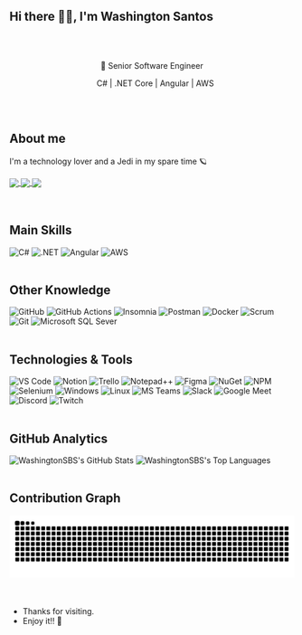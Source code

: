 <h2>Hi there 👋🏽, I'm Washington Santos</h2>

<br>
<br>

<div align="center">
  <p>📌 Senior Software Engineer</p>
  <p>&nbsp;&nbsp;&nbsp;C# | .NET Core | Angular | AWS</p>
</div>

<br>
<br>

<h2>About me</h2>
<div>
  <p>I'm a technology lover and a Jedi in my spare time 🪐</p>
</div>

<div>
  <a href="mailto:washingtonsbs@gmail.com" target="_blank">
    <img align="center" src="https://img.shields.io/badge/-Gmail-c14438?style=for-the-badge;padding:10px;&logo=Gmail&logoColor=white"/>
  </a>
  <a href="https://www.linkedin.com/in/WashingtonSBS/" target="_blank">
    <img align="center" src="https://img.shields.io/badge/-LinkedIn-blue?style=for-the-badge;padding:10px;&logo=Linkedin&logoColor=white"/>
  </a>
  <a href="https://github.com/WashingtonSBS" target="_blank">
    <img align="center" src="https://img.shields.io/badge/-Github-000?style=for-the-badge;padding:10px;&logo=Github&logoColor=white"/>
  </a>
</div>

<br>
<br>

<h2>Main Skills</h2>
<div style="display:inline-block;">
  <img alt="C#" src="https://img.shields.io/badge/C%23-239120?style=for-the-badge;padding:10px;&logo=c-sharp&logoColor=white"/>
  <img alt=".NET" src="https://img.shields.io/badge/.NET-512BD4?style=for-the-badge;padding:10px;&logo=dotnet&logoColor=white"/>
  <img alt="Angular" src="https://img.shields.io/badge/Angular-DD0031?style=for-the-badge;padding:10px;&logo=angular&logoColor=white"/>
  <img alt="AWS" src="https://img.shields.io/badge/Amazon_AWS-232F3E?style=for-the-badge;padding:10px;&logo=amazon-aws&logoColor=white"/>
</div>

<br>
<br>

<h2>Other Knowledge</h2>
<div style="display:inline-block;">
  <img alt="GitHub" src="https://img.shields.io/badge/-GitHub-181717?style=for-the-badge;padding:10px;&logo=github"/>
  <img alt="GitHub Actions" src="https://img.shields.io/badge/GitHub_Actions-2088FF?style=for-the-badge;padding:10px;&logo=github-actions&logoColor=white"/>
  <img alt="Insomnia" src="https://img.shields.io/badge/Insomnia-5849be?style=for-the-badge;padding:10px;&logo=Insomnia&logoColor=white"/>
  <img alt="Postman" src="https://img.shields.io/badge/Postman-FF6C37?style=for-the-badge;padding:10px;&logo=Postman&logoColor=white"/>
  <img alt="Docker" src="https://img.shields.io/badge/Docker-2CA5E0?style=for-the-badge;padding:10px;&logo=docker&logoColor=white"/>
  <img alt="Scrum" src="https://img.shields.io/badge/Scrum-FF3300?style=for-the-badge;padding:10px;"/>
  <img alt="Git" src="https://img.shields.io/badge/Git-F05032?style=for-the-badge;padding:10px;&logo=git&logoColor=white"/>
  <img alt="Microsoft SQL Sever" src="https://img.shields.io/badge/Microsoft%20SQL%20Sever-CC2927?style=for-the-badge;padding:10px;logo=microsoft%20sql%20server&logoColor=white"/>
</div>

<br>
<br>

<h2>Technologies & Tools</h2>
<div style="display:inline-block;">
  <img alt="VS Code" src="https://img.shields.io/badge/Visual_Studio_Code-0078D4?style=for-the-badge;padding:10px;&logo=visual%20studio%20code&logoColor=white"/>
  <img alt="Notion" src="https://img.shields.io/badge/Notion-000000?style=for-the-badge;padding:10px;&logo=notion&logoColor=white"/>
  <img alt="Trello" src="https://img.shields.io/badge/Trello-0052CC?style=for-the-badge;padding:10px;&logo=trello&logoColor=white"/>
  <img alt="Notepad++" src="https://img.shields.io/badge/Notepad++-90E59A.svg?style=for-the-badge;padding:10px;&logo=notepad%2B%2B&logoColor=black"/>
  <img alt="Figma" src="https://img.shields.io/badge/Figma-F24E1E?style=for-the-badge;padding:10px;&logo=figma&logoColor=white"/>
  <img alt="NuGet" src="https://img.shields.io/badge/NuGet-004880?style=for-the-badge;padding:10px;&logo=nuget&logoColor=white"/>
  <img alt="NPM" src="https://img.shields.io/badge/npm-CB3837?style=for-the-badge;padding:10px;&logo=npm&logoColor=white"/>
  <img alt="Selenium" src="https://img.shields.io/badge/Selenium-43B02A?style=for-the-badge;padding:10px;&logo=Selenium&logoColor=white"/>
  <img alt="Windows" src="https://img.shields.io/badge/Windows-0078D6?style=for-the-badge;padding:10px;&logo=windows&logoColor=white"/>
  <img alt="Linux" src="https://img.shields.io/badge/Linux-FCC624?style=for-the-badge;padding:10px;&logo=linux&logoColor=black"/>
  <img alt="MS Teams" src="https://img.shields.io/badge/Microsoft_Teams-6264A7?style=for-the-badge;padding:10px;&logo=microsoft-teams&logoColor=white"/>
  <img alt="Slack" src="https://img.shields.io/badge/Slack-4A154B?style=for-the-badge;padding:10px;&logo=slack&logoColor=white"/>
  <img alt="Google Meet" src="https://img.shields.io/badge/Google%20Meet-32A350?style=for-the-badge;padding:10px;&logo=google-meet&logoColor=white"/>
  <img alt="Discord" src="https://img.shields.io/badge/Discord-7289DA?style=for-the-badge;padding:10px;&logo=discord&logoColor=white"/>
  <img alt="Twitch" src="https://img.shields.io/badge/Twitch-9146FF?style=for-the-badge;padding:10px;&logo=twitch&logoColor=white"/>
</div>

<br>
<br>

<h2>GitHub Analytics</h2>
<div style="display:inline-block;" align="center">
  <a href="https://github.com/WashingtonSBS" style="text-decoration:none;">
    <img height="150em" src="https://github-readme-stats-git-masterrstaa-rickstaa.vercel.app/api?username=WashingtonSBS&show_icons=true&theme=radical&include_all_commits=true&count_private=true" alt="WashingtonSBS's GitHub Stats"/>
  </a>
  <a href="https://github.com/WashingtonSBS" style="text-decoration:none;">
    <img height="150em" src="https://github-readme-stats-git-masterrstaa-rickstaa.vercel.app/api/top-langs/?username=WashingtonSBS&layout=compact&langs_count=16&theme=radical" alt="WashingtonSBS's Top Languages"/>
  </a>
</div>

<br>
<br>


<h2>Contribution Graph</h2>
<div align="center">
  <picture>
    <source media="(prefers-color-scheme: dark)" srcset="https://raw.githubusercontent.com/WashingtonSBS/WashingtonSBS/output/github-contribution-grid-snake-dark.svg">
    <source media="(prefers-color-scheme: light)" srcset="https://raw.githubusercontent.com/WashingtonSBS/WashingtonSBS/output/github-contribution-grid-snake.svg">
    <img alt="Contribution Grid Snake Animation" src="https://raw.githubusercontent.com/WashingtonSBS/WashingtonSBS/output/github-contribution-grid-snake.svg">
  </picture>
</div>
<br>
<br>

<ul>
  <li>Thanks for visiting.</li>
  <li>Enjoy it!! 🚀</li>
</ul>

<br>
<br>
